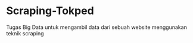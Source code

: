 # Scraping-Tokped
Tugas Big Data untuk mengambil data dari sebuah website menggunakan teknik scraping
